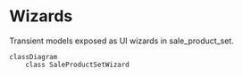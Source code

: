 # Wizards

Transient models exposed as UI wizards in sale_product_set.

```mermaid
classDiagram
    class SaleProductSetWizard
```
